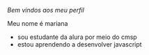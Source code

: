 
_Bem vindos aos meu perfil_

Meu nome é mariana 

- sou estudante da alura por meio do cmsp
- estou aprendendo a desenvolver javascript
